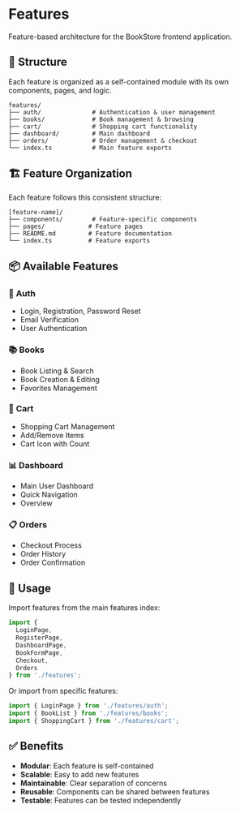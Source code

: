 # Features

Feature-based architecture for the BookStore frontend application.

## 📁 Structure

Each feature is organized as a self-contained module with its own components, pages, and logic.

```
features/
├── auth/              # Authentication & user management
├── books/             # Book management & browsing
├── cart/              # Shopping cart functionality
├── dashboard/         # Main dashboard
├── orders/            # Order management & checkout
└── index.ts           # Main feature exports
```

## 🏗️ Feature Organization

Each feature follows this consistent structure:

```
[feature-name]/
├── components/        # Feature-specific components
├── pages/            # Feature pages
├── README.md         # Feature documentation
└── index.ts          # Feature exports
```

## 📦 Available Features

### 🔐 **Auth**
- Login, Registration, Password Reset
- Email Verification
- User Authentication

### 📚 **Books** 
- Book Listing & Search
- Book Creation & Editing
- Favorites Management

### 🛒 **Cart**
- Shopping Cart Management
- Add/Remove Items
- Cart Icon with Count

### 📊 **Dashboard**
- Main User Dashboard
- Quick Navigation
- Overview

### 📋 **Orders**
- Checkout Process
- Order History
- Order Confirmation

## 🔗 Usage

Import features from the main features index:

```typescript
import { 
  LoginPage, 
  RegisterPage,
  DashboardPage,
  BookFormPage,
  Checkout,
  Orders
} from './features';
```

Or import from specific features:

```typescript
import { LoginPage } from './features/auth';
import { BookList } from './features/books';
import { ShoppingCart } from './features/cart';
```

## ✅ Benefits

- **Modular**: Each feature is self-contained
- **Scalable**: Easy to add new features
- **Maintainable**: Clear separation of concerns
- **Reusable**: Components can be shared between features
- **Testable**: Features can be tested independently

